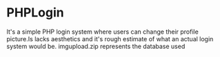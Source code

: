 # PHPLogin

It's a simple PHP login system where users can change their profile picture.Is lacks aesthetics and it's rough estimate of what an actual login system would be.
imgupload.zip represents the database used
